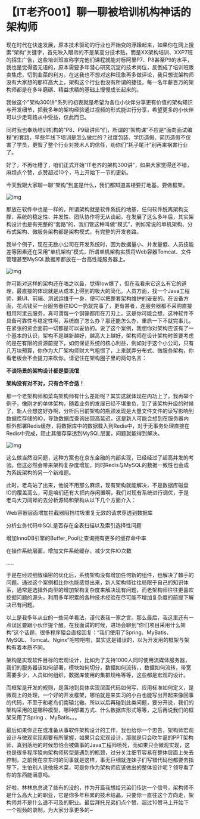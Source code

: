 # 【IT老齐001】聊一聊被培训机构神话的架构师

现在时代在快速发展，原本技术驱动的行业也开始变的浮躁起来，如果你在网上搜索“架构”关键字，首先映入眼帘的不是某高分技术贴，而是XX架构培训、XXP7班的招生广告，这些培训班宣称学完他们课程就能对标阿里P7、P8甚至P9的水平，我也是觉得蛮无语的，原本需要多年潜心研究沉淀的技术岗位，反倒成了培训班贩卖焦虑，切割韭菜的利刃。在这我也不想对这种现象再多做评论，我只想说架构师没有大家想的那样高大上，架构这个行业也没有所谓的捷径，每一名年薪百万的架构师都是在多年磨砺、精益求精的基础上慢慢成长起来的。

我做这个"架构300讲"系列的初衷就是希望为各位小伙伴分享更有价值的架构知识与开发细节，把我多年的架构经验通过视频的形式能进行分享，希望更多的小伙伴可以少走弯路从中受益，仅此而已。

同时我也奉劝培训机构的“P8、P9级讲师”们，所谓的“架构课”不应是“面向面试编程”的套路，早些年线下培训是怎么做烂的？过度包装、学历造假、简历造假不仅害了学员，更毁了整个行业对技术人的信任，劝你们“耗子尾汁”别再来祸害行业了。

好了，不再吐槽了，咱们正式开始“IT老齐的架构300讲”，如果大家觉得还不错，麻烦点个赞，点赞超过10个，马上开始下一节的更新。

今天我跟大家聊一聊“架构”到底是什么，我们都知道盖楼要打地基，要做框架。

![img](https://curleyg-1311489005.cos.ap-shanghai.myqcloud.com/202410272245048.png)



那放在软件中也是一样的，所谓架构就是软件系统的地基，任何软件脱离架构支撑，系统的稳定性、并发性、团队协作将无从谈起。在发展了这么多年后，其实架构设计也是有完整的“套路”的，我们管这种叫做“模式”，例如常说的单机架构、分布式架构、微服务架构都是架构模式，有完整的开发套路。



我举个例子，现在无数小公司在开发系统时，因为数据量小、并发量低、人员技能差等因素还在采用“单机架构”模式，所谓单机架构实质将Web容器Tomcat、文件管理甚至MySQL数据库都放在一台高性能服务器上。

![img](https://curleyg-1311489005.cos.ap-shanghai.myqcloud.com/202410272251192.png)



你可能对这样的架构还在嗤之以鼻，觉得low爆了，但在我看来它这么有它的道理，最直接的体现就是从成本上得到的极大的简化。人员方面，找一个Java工程师，兼UI、前端、测试运维于一身，便可以把整套架构维护的妥妥的。在设备方面，花点钱买一台服务器往IDC一扔就完事了，更有甚者，连服务器都不采购直接租用阿里云服务，真可谓每一个钢镚都用在刀刃上。这是你可能会想，这种软件不具备可靠性与稳定性啊，系统崩了怎么办？那还能怎么办，重启一下不就完事儿，在紧张的资金面前一切都是可以妥协的。说了这个案例，我想你对架构应该有了一个基本的认识，架构不是越新越好，越高大上越好，架构师在设计架构时首要考虑的是在有限的资源前提下，如何保证系统的核心利益，例如对于这个小公司，只有几万块预算，你作为大厂架构师财大气粗惯了，上来就弄分布式、微服务架构，你看老板会不会提刀来砍你。请记住在架构圈子里的两句名言：

**不谈场景的架构设计都是耍流氓**

**架构没有对不对，只有合不合适！**

那一个老架构师和菜鸟架构师有什么差距呢？其实这就体现在内功上了，我再举个例子，像刚才的单体架构，随着业务的发展已经不堪重负，到了该架构升级的时候了，新人会想这好办啊，分析后目前架构的瓶颈发现是大量文件文件的读写影响到数据库存储的IO，导致数据库查询出现高延迟，这是新人可能会想到在服务器内额外部署Redis缓存，将数据库中的数据载入到Redis中，对于无事务处理直接在Redis中完成，阻止其缓存穿透到MySQL层面，问题就能得到解决。

![img](https://curleyg-1311489005.cos.ap-shanghai.myqcloud.com/202410272252387.png)



这么做当然没问题，这种方案也在京东金融的内部实现，已经经过了超高并发的考验。但这必然会带来架构复杂度增加，同时Redis与MySQL的数据一致性也会成为系统架构的另一个新难题。

此时，老鸟站了出来，他说不用那么麻烦，现有架构就能解决，不是数据库磁盘IO的覆盖高么，可是咱们还有大把内存闲置啊，我们对现有系统进行调优，于是老鸟大刀阔斧的去分析源码和架构从以下几个方面介入：

Web容器层面增加拦截器阻挡垃圾重复无效的请求穿透到数据库

分析业务代码中SQL是否存在全表扫描以及索引选择性问题

增加InnoDB引擎的Buffer_Pool让查询拥有更多的缓存命中率

在操作系统层面，增加文件系统缓存，减少文件IO次数

.....

于是在经过细致缜密的优化后，系统架构没有增加任何新的组件，也解决了棘手的问题。通过这个案例相比你也能感觉出来，新人架构师往往局限于自己的知识体系，通常是选择外向型的增加架构复杂度来解决现有问题，而老架构师往往更喜欢挖掘问题的源头，利用多年积累的各种技术经验在尽可能不增加复杂度的前提下解决已有问题。

以上是我多年从业的一些简单看法，谨代表我一家之言。那么最后，我这里还有一点误区要跟小伙伴提个醒。在我面试的时候，进场会聊到“你们项目采用什么架构”这个话题，很多程序猿会直接回复：“我们使用了Spring、MyBatis、MySQL、Tomcat、Nginx”吧啦吧啦，其实这是错误的，以为开发用的框架与架构有着本质不同。

架构是实现软件目标的宏观设计，比如为了支持1000人同时使用流媒体服务器，我们的服务器该如何部署，模块如何切分，数据如何流转，，数据如何流转，带宽需要多少，人员如何组织，数据库使用的集群规格等等，这些都是宏观的设计。

而框架是开发的规则，是落地到具体实现层面代码如何写，应用标准如何定义，是微观上的处理，一个好的开发框架，哪怕就是来实习的小白也能写出开起来像回事的代码，不至于和老鸟们南辕北辙。所以以后再碰到此类问题，要分开说，我们的架构采用的是哪种模型，哪种部署方式、什么数据库形式等等，之后再说我们的框架采用了Spring 、MyBatis。。。

最后如果你正在或准备从事软件架构设计的工作，我也给你一个忠告，架构师宏观设计与微观实现都要有所掌握，如果只会宏观设计，那就是只会吹牛逼的PPT架构师，真到落地的时候恐怕会被做事的Java工程师喷死，而如果只会微观实现，这也是很多程序猿向架构师转型是遇到的瓶颈，过分关注细节容易在整体层面上失去控制，之前我在京东时的同事就是这样，事无巨细就连妹子们写错代码他都要去指导下，生怕别人说他技术菜，可是你作为架构师应该做出的整体设计呢？领导看了你的东西能满意吗。

好啦，林林总总说了些有的没的，作为开篇我想给兄弟们传达一个信号，架构师不是什么高大上的职业，它是你多年积累的技术结晶，只要你一直往这个方向走，架构师并不是什么遥不可及的职业。最后拜托兄弟们点个赞，超过10赞马上开始下一个视频的录制，为大家分享更多的~